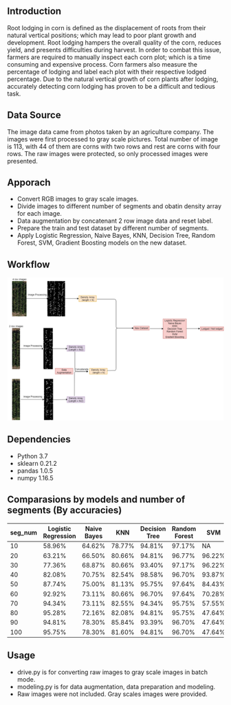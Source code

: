 ## Introduction
Root lodging in corn is defined as the displacement of roots from their natural vertical positions; which may lead to poor plant growth and development. Root lodging hampers the overall quality of the corn, reduces yield, and presents difficulties during harvest. In order to combat this issue, farmers are required to manually inspect each corn plot; which is a time consuming and expensive process. Corn farmers also measure the percentage of lodging and label each plot with their respective lodged percentage. Due to the natural vertical growth of corn plants after lodging, accurately detecting corn lodging has proven to be a difficult and tedious task.

## Data Source
The image data came from photos taken by an agriculture company. The images were first processed to gray scale pictures. Total number of image is 113, with 44 of them are corns with two rows and rest are corns with four rows. The raw images were protected, so only processed images were presented.

## Apporach
  * Convert RGB images to gray scale images.
  * Divide images to different number of segments and obatin density array for each image.
  * Data augmentation by concatenant 2 row image data and reset label.
  * Prepare the train and test dataset by different number of segments.
  * Apply Logistic Regression, Naive Bayes, KNN, Decision Tree, Random Forest, SVM, Gradient Boosting models on the new dataset.
  
## Workflow
![alt text](https://github.com/jenhuluck/Root-Lodging-Detection/blob/master/root%20lodging.png?raw=true)


## Dependencies
* Python 3.7
* sklearn 0.21.2
* pandas 1.0.5
* numpy 1.16.5

## Comparasions by models and number of segments (By accuracies)
| seg_num | Logistic Regression | Naive Bayes | KNN    | Decision Tree | Random Forest | SVM    | Gradient Boosting |
|---------|---------------------|-------------|--------|---------------|---------------|--------|-------------------|
| 10      | 58.96%              | 64.62%      | 78.77% | 94.81%        | 97.17%        | NA     | 96.23%            |
| 20      | 63.21%              | 66.50%      | 80.66% | 94.81%        | 96.77%        | 96.22% | 96.70%            |
| 30      | 77.36%              | 68.87%      | 80.66% | 93.40%        | 97.17%        | 96.22% | 97.17%            |
| 40      | 82.08%              | 70.75%      | 82.54% | 98.58%        | 96.70%        | 93.87% | 96.70%            |
| 50      | 87.74%              | 75.00%      | 81.13% | 95.75%        | 97.64%        | 84.43% | 96.70%            |
| 60      | 92.92%              | 73.11%      | 80.66% | 96.70%        | 97.64%        | 70.28% | 95.28%            |
| 70      | 94.34%              | 73.11%      | 82.55% | 94.34%        | 95.75%        | 57.55% | 95.28%            |
| 80      | 95.28%              | 72.16%      | 82.08% | 94.81%        | 95.75%        | 47.64% | 97.64%            |
| 90      | 94.81%              | 78.30%      | 85.84% | 93.39%        | 96.70%        | 47.64% | 96.23%            |
| 100     | 95.75%              | 78.30%      | 81.60% | 94.81%        | 96.70%        | 47.64% | 97.64%            |

## Usage
* drive.py is for converting raw images to gray scale images in batch mode.
* modeling.py is for data augmentation, data preparation and modeling.
* Raw images were not included. Gray scales images were provided. 



